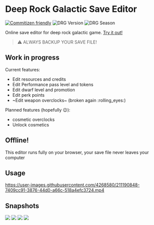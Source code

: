 # Deep Rock Galactic Save Editor

[![Commitizen friendly](https://img.shields.io/badge/commitizen-friendly-brightgreen.svg)](http://commitizen.github.io/cz-cli/)
![DRG Version](https://img.shields.io/badge/DRG%20Version-1.38-yellow.svg?style=flat)
![DRG Season](https://img.shields.io/badge/DRG%20Season-4-blue.svg?style=flat)

Online save editor for deep rock galactic game. [Try it out!](https://phillihp-rockade.github.io/drg-editor/)

> ⚠️ ALWAYS BACKUP YOUR SAVE FILE!

## Work in progress

Current features:

- Edit resources and credits
- Edit Performance pass level and tokens
- Edit dwarf level and promotion
- Edit perk points
- ~Edit weapon overclocks~ (broken again :rolling_eyes:)

Planned features (hopefully :wink:):

- cosmetic overclocks
- Unlock cosmetics

## Offline!

This editor runs fully on your browser, your save file never leaves your computer

## Usage

https://user-images.githubusercontent.com/4268580/211190848-7409cc91-3876-44d0-a66c-518a4efc3724.mp4

## Snapshots

![](assets/first.png)
![](assets/second.png)
![](assets/third.png)
![](assets/forth.png)

